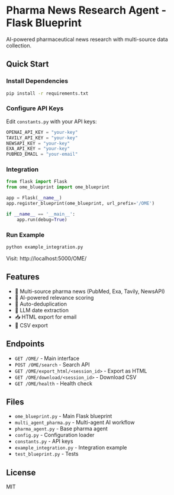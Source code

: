 # Pharma News Research Agent - Flask Blueprint

AI-powered pharmaceutical news research with multi-source data collection.

## Quick Start

### Install Dependencies
```bash
pip install -r requirements.txt
```

### Configure API Keys
Edit `constants.py` with your API keys:
```python
OPENAI_API_KEY = "your-key"
TAVILY_API_KEY = "your-key"
NEWSAPI_KEY = "your-key"
EXA_API_KEY = "your-key"
PUBMED_EMAIL = "your-email"
```

### Integration
```python
from flask import Flask
from ome_blueprint import ome_blueprint

app = Flask(__name__)
app.register_blueprint(ome_blueprint, url_prefix='/OME')

if __name__ == '__main__':
    app.run(debug=True)
```

### Run Example
```bash
python example_integration.py
```

Visit: http://localhost:5000/OME/

## Features

- 🔬 Multi-source pharma news (PubMed, Exa, Tavily, NewsAPI)
- 🤖 AI-powered relevance scoring
- 🔄 Auto-deduplication
- 📅 LLM date extraction
- 📥 HTML export for email
- 💾 CSV export

## Endpoints

- `GET /OME/` - Main interface
- `POST /OME/search` - Search API
- `GET /OME/export_html/<session_id>` - Export as HTML
- `GET /OME/download/<session_id>` - Download CSV
- `GET /OME/health` - Health check

## Files

- `ome_blueprint.py` - Main Flask blueprint
- `multi_agent_pharma.py` - Multi-agent AI workflow
- `pharma_agent.py` - Base pharma agent
- `config.py` - Configuration loader
- `constants.py` - API keys
- `example_integration.py` - Integration example
- `test_blueprint.py` - Tests

## License

MIT

